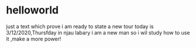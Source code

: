 # helloworld
just a text which prove i am ready to state a new tour
today is 3/12/2020,Thursfday in njau labary i am a new man so i wil study how to use it ,make a more power!
